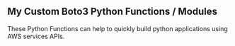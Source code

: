## My Custom Boto3 Python Functions / Modules
These Python Functions can help to quickly build python applications using AWS services APIs. 